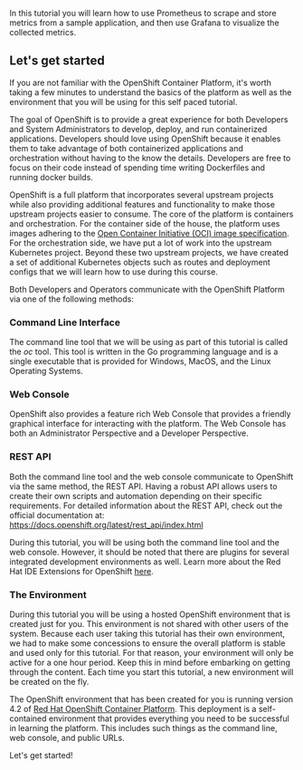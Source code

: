 In this tutorial you will learn how to use Prometheus to scrape and store metrics from a sample application, and then use Grafana
to visualize the collected metrics.

## Let's get started

If you are not familiar with the OpenShift Container Platform, it's worth taking a few minutes to understand the basics of the platform as well as the environment that you will be using for this self paced tutorial.  

The goal of OpenShift is to provide a great experience for both Developers and System Administrators to develop, deploy, and run containerized applications.  Developers should love using OpenShift because it enables them to take advantage of both containerized applications and orchestration without having to the know the details.  Developers are free to focus on their code instead of spending time writing Dockerfiles and running docker builds.

OpenShift is a full platform that incorporates several upstream projects while also providing additional features and functionality to make those upstream projects easier to consume.  The core of the platform is containers and orchestration.  For the container side of the house, the platform uses images adhering to the [Open Container Initiative (OCI) image specification](https://github.com/opencontainers/image-spec).  For the orchestration side, we have put a lot of work into the upstream Kubernetes project.  Beyond these two upstream projects, we have created a set of additional Kubernetes objects such as routes and deployment configs that we will learn how to use during this course.  

Both Developers and Operators communicate with the OpenShift Platform via one of the following methods:

### Command Line Interface

The command line tool that we will be using as part of this tutorial is called the *oc* tool. This tool is written in the Go programming language and is a single executable that is provided for Windows, MacOS, and the Linux Operating Systems.

### Web Console

OpenShift also provides a feature rich Web Console that provides a friendly graphical interface for interacting with the platform. The Web Console has both an Administrator Perspective and a Developer Perspective.

### REST API

Both the command line tool and the web console communicate to OpenShift via the same method, the REST API.  Having a robust API allows users to create their own scripts and automation depending on their specific requirements. For detailed information about the REST API, check out the official documentation at: https://docs.openshift.org/latest/rest_api/index.html

During this tutorial, you will be using both the command line tool and the web console.  However, it should be noted that there are plugins for several integrated development environments as well. Learn more about the Red Hat IDE Extensions for OpenShift [here](https://developers.redhat.com/products/openshift-ide-extensions).

### The Environment

During this tutorial you will be using a hosted OpenShift environment that is created just for you. This environment is not shared with other users of the system.  Because each user taking this tutorial has their own environment, we had to make some concessions to ensure the overall platform is stable and used only for this tutorial.  For that reason, your environment will only be active for a one hour period.  Keep this in mind before embarking on getting through the content.  Each time you start this tutorial, a new environment will be created on the fly.

The OpenShift environment that has been created for you is running version 4.2 of [Red Hat OpenShift Container Platform](https://www.openshift.com/products/container-platform). This deployment is a self-contained environment that provides everything you need to be successful in learning the platform. This includes such things as the command line, web console, and public URLs.

Let's get started!

